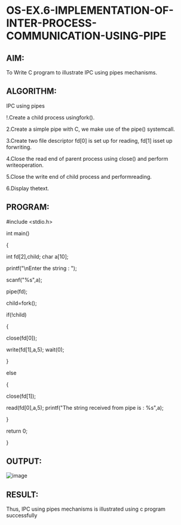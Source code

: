 # OS-EX.6-IMPLEMENTATION-OF-INTER-PROCESS-COMMUNICATION-USING-PIPE

## AIM:
To Write C program to illustrate IPC using pipes mechanisms.

## ALGORITHM:
IPC using pipes

!.Create a child process usingfork().

2.Create a simple pipe with C, we make use of the pipe() systemcall.

3.Create two file descriptor fd[0] is set up for reading, fd[1] isset up forwriting.

4.Close the read end of parent process using close() and perform writeoperation.

5.Close the write end of child process and performreading.

6.Display thetext.


## PROGRAM:

#include <stdio.h>

int main()

{

int fd[2],child; char a[10];

printf("\nEnter the string : ");

scanf("%s",a);

pipe(fd);

child=fork();

if(!child)

{

close(fd[0]);

write(fd[1],a,5); wait(0);

}

else

{

close(fd[1]);

read(fd[0],a,5); printf("The string received from pipe is : %s",a);

}

return 0;

}

## OUTPUT:
![image](https://github.com/mahishasivakumar/OS-EX.6-IMPLEMENTATION-OF-INTER-PROCESS-COMMUNICATION-USING-PIPE/assets/119559812/0503966a-d366-4cf5-9b1f-0221b66cff82)


## RESULT:
Thus, IPC using pipes mechanisms is illustrated using c program successfully
